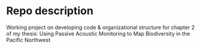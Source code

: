 # Repo description
Working project on developing code &amp; organizational structure for chapter 2 of my thesis: Using Passive Acoustic Monitoring to Map Biodiversity in the Pacific Northwest
